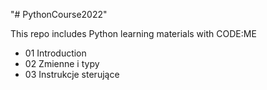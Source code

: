 "# PythonCourse2022" 

This repo includes Python learning materials with CODE:ME

- 01 Introduction
- 02 Zmienne i typy
- 03 Instrukcje sterujące
